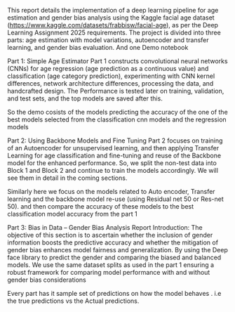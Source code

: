 This report details the implementation of a deep learning pipeline for age estimation and
gender bias analysis using the Kaggle facial age dataset
(https://www.kaggle.com/datasets/frabbisw/facial-age), as per the Deep Learning Assignment
2025 requirements. The project is divided into three parts: age estimation with model
variations, autoencoder and transfer learning, and gender bias evaluation. And one Demo
notebook

Part 1: Simple Age Estimator
Part 1 constructs convolutional neural networks (CNNs) for age regression (age prediction as
a continuous value) and classification (age category prediction), experimenting with CNN
kernel differences, network architecture differences, processing the data, and handcrafted
design. The Performance is tested later on training, validation, and test sets, and the top
models are saved after this.

So the demo cosists of the models predicting the accuracy of the one of the best models selected
from the classification cnn models and the regression models

Part 2: Using Backbone Models and Fine Tuning
Part 2 focuses on training of an Autoencoder for unsupervised learning, and then applying
Transfer Learning for age classification and fine-tuning and reuse of the Backbone model for
the enhanced performance. So, we split the non-test data into Block 1 and Block 2 and
continue to train the models accordingly. We will see them in detail in the coming sections.

Similarly here we focus on the models related to Auto encoder, Transfer learning and the 
backbone model re-use (using Residual net 50 or Res-net 50). and then compare the accuracy 
of these models to the best classification model accuracy from the part 1

Part 3: Bias in Data – Gender Bias Analysis Report
Introduction:
The objective of this section is to ascertain whether the inclusion of gender
information boosts the predictive accuracy and whether the mitigation of gender
bias enhances model fairness and generalization. By using the Deep face library to predict
the gender and comparing the biased and balanced models. We use the same dataset splits
as used in the part 1 ensuring a robust framework for comparing model performance with and
without gender bias considerations

Every part has it sample set of predictions on how the model behaves . i.e the true predictions 
vs the Actual predictions.
